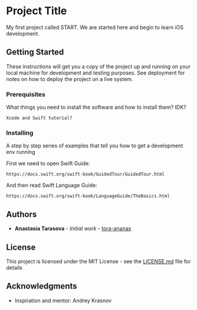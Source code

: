 # Project Title

My first project called START. We are started here and begin to learn iOS development.

## Getting Started

These instructions will get you a copy of the project up and running on your local machine for development and testing purposes. See deployment for notes on how to deploy the project on a live system.

### Prerequisites

What things you need to install the software and how to install them? IDK? 

```
Xcode and Swift tutorial?
```

### Installing

A step by step series of examples that tell you how to get a development env running

First we need to open Swift Guide: 

```
https://docs.swift.org/swift-book/GuidedTour/GuidedTour.html
```

And then read Swift Language Guide:

```
https://docs.swift.org/swift-book/LanguageGuide/TheBasics.html
```

## Authors

* **Anastasia Tarasova** - *Initial work* - [tora-ananas](https://github.com/tora-ananas)

## License

This project is licensed under the MIT License - see the [LICENSE.md](LICENSE.md) file for details

## Acknowledgments

* Inspiration and mentor: Andrey Krasnov
